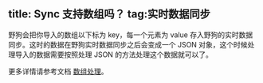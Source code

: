 title: Sync 支持数组吗？
tag:实时数据同步
---

野狗会把你导入的数组以下标为 key，每一个元素为 value 存入野狗的实时数据同步。这时的数据在野狗实时数据同步之后会变成一个 JSON 对象，这个时候处理导入的数据需要按照处理 JSON 的方法处理这个数据就可以了。

更多详情请参考文档 [数组处理](https://docs.wilddog.com/guide/sync/bestpractice/array.html)。

